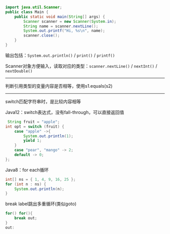 ```java
import java.util.Scanner;
public class Main {
    public static void main(String[] args) {
        Scanner scanner = new Scanner(System.in);
        String name = scanner.nextLine(); 
        System.out.printf("Hi, %s\n", name);
        scanner.close();
    }
}
```

输出包括：`System.out.println()` / `print()` / `printf()`

Scanner对象方便输入，读取对应的类型：`scanner.nextLine()` / `nextInt()` / `nextDouble()`

---

判断引用类型的变量内容是否相等，使用s1.equals(s2)

---

switch匹配字符串时，是比较内容相等

Java12：switch表达式，没有fall-through，可以直接返回值

```java
 String fruit = "apple";
int opt = switch (fruit) {
    case "apple" ->{
        System.out.println(1);
        yield 1;
    }
    case "pear", "mango" -> 2;
    default -> 0;
};
```

Java8：for each循环

```java
int[] ns = { 1, 4, 9, 16, 25 };
for (int n : ns) {
    System.out.println(n);
}
```

break label跳出多重循环(类似goto)

```java
for() for(){
    break out;
}
out:
```

